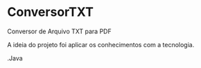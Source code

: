 # ConversorTXT
Conversor de Arquivo TXT para PDF

A ideia do projeto foi aplicar os conhecimentos com a tecnologia.

.Java<p>
